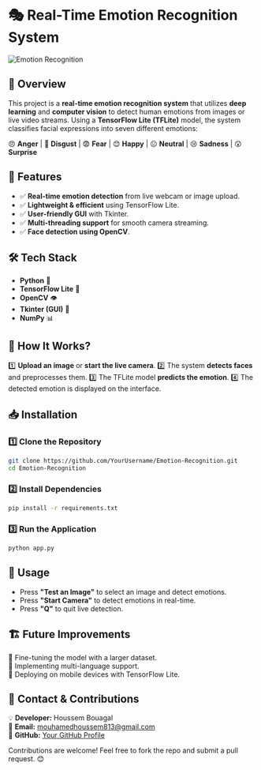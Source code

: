 # 🎭 Real-Time Emotion Recognition System

![Emotion Recognition](https://your-image-url.com)

## 📌 Overview
This project is a **real-time emotion recognition system** that utilizes **deep learning** and **computer vision** to detect human emotions from images or live video streams. Using a **TensorFlow Lite (TFLite)** model, the system classifies facial expressions into seven different emotions:

😠 **Anger** | 🤢 **Disgust** | 😨 **Fear** | 😊 **Happy** | 😐 **Neutral** | 😢 **Sadness** | 😲 **Surprise**

## 🚀 Features
- ✅ **Real-time emotion detection** from live webcam or image upload.
- ✅ **Lightweight & efficient** using TensorFlow Lite.
- ✅ **User-friendly GUI** with Tkinter.
- ✅ **Multi-threading support** for smooth camera streaming.
- ✅ **Face detection using OpenCV**.

## 🛠 Tech Stack
- **Python** 🐍
- **TensorFlow Lite** 🤖
- **OpenCV** 👁
- **Tkinter (GUI)** 🎨
- **NumPy** 📊

## 📸 How It Works?
1️⃣ **Upload an image** or **start the live camera**.
2️⃣ The system **detects faces** and preprocesses them.
3️⃣ The TFLite model **predicts the emotion**.
4️⃣ The detected emotion is displayed on the interface.

## 📥 Installation
### 1️⃣ Clone the Repository
```sh
git clone https://github.com/YourUsername/Emotion-Recognition.git
cd Emotion-Recognition
```

### 2️⃣ Install Dependencies
```sh
pip install -r requirements.txt
```

### 3️⃣ Run the Application
```sh
python app.py
```

## 📌 Usage
- Press **"Test an Image"** to select an image and detect emotions.
- Press **"Start Camera"** to detect emotions in real-time.
- Press **"Q"** to quit live detection.

## 🏗 Future Improvements
🚀 Fine-tuning the model with a larger dataset.  
🚀 Implementing multi-language support.  
🚀 Deploying on mobile devices with TensorFlow Lite.  

## 📩 Contact & Contributions
💡 **Developer:** Houssem Bouagal  
📧 **Email:** mouhamedhoussem813@gmail.com  
🔗 **GitHub:** [Your GitHub Profile](https://github.com/YourUsername)  

Contributions are welcome! Feel free to fork the repo and submit a pull request. 😊

